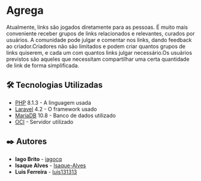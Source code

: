 # Agrega

Atualmente, links são jogados diretamente para as pessoas. É muito mais conveniente receber grupos de links relacionados e relevantes, curados por usuários.
A comunidade pode julgar e comentar nos links, dando feedback ao criador.Criadores não são limitados e podem criar quantos grupos de links quiserem,
e cada um com quantos links julgar necessário.Os usuários previstos são aqueles que necessitam compartilhar uma certa quantidade de link de forma simplificada.


## 🛠️ Tecnologias Utilizadas

* [PHP](https://www.php.net/downloads.php) 8.1.3 - A linguagem usada
* [Laravel](https://laravel.com) 4.2 - O framework usado
* [MariaDB](https://mariadb.org/) 10.8 - Banco de dados utilizado
* [OCI](https://www.oracle.com/cloud/) - Servidor utilizado 

## ✒️ Autores

* **Iago Brito** - [iagocq](https://github.com/iagocq)
* **Isaque Alves** - [Isaque-Alves](https://github.com/Isaque-Alves)
* **Luis Ferreira** - [luis131313](https://github.com/luis131313)
